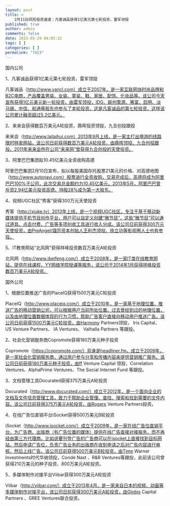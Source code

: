 ```yaml
---
layout: post
title: >
    2月11日风险投资速递：凡客诚品获得1亿美元第七轮投资，雷军领投
published: true
author: admin
comments: false
date: 2015-05-29 04:05:32
tags: [ ]
categories: [ ]
permalink: "7423"
---
```



国内公司

1、凡客诚品获得1亿美元第七轮投资，雷军领投

凡客诚品（http://www.vancl.com）成立于2007年，是一家互联网快时尚品牌和B2C电商，产品覆盖男装、女装、童装、鞋、家居、配饰、化妆品等。该公司今天宣布获得1亿元美元新一轮投资，由雷军领投，IDG、联创策源、赛富、启明、淡马锡、中信、和通等股东也参与了本轮投资，这是凡客诚品的第七轮投资，这样该公司累计融资超过5.2亿美元。

2、来来会获得数百万美元A轮投资，鼎晖投资领投，九合创投跟投

来来会（http://www.lailaihui.com）2013年9月上线，是一家主打出境游的线路限时特卖网站，该公司日前获得数百万美元A轮投资，由鼎晖领投、九合创投跟投。2011年来来会所在公司“来来网”曾获得九合创投的天使投资。

3、阿里巴巴集团拟10.45亿美元全资收购高德

阿里巴巴集团2月10日宣布，拟以每股美国存托股票21美元的价格、对高德地图（http://www.autonavi.com）股票进行全资收购，交易完成后，高德将成为阿里巴巴100%子公司，此次交易总金额约为10.45亿美元。2013年5月，阿里巴巴曾斥资2.94亿美元投资高德、持股28%成为第一大股东。

4、视频UGC社区“秀客”获得300万元天使投资

秀客（http://xiuke.tv）2013年上线，是一个视频UGC社区，专注于基于移动新媒体提供手机节目创作平台，用户可以自定义创建“微节目”，这些“微节目”可以通过道具、点击付费、广告等多项创收工具进行收入分成。该公司日前获得300万元天使投资，由PreAngel/镭厉资本创始人王利杰领投、徐立功等影视圈人士也有参投。

5、IT教育网站“北风网”获得祥峰投资数百万美元A轮投资

北风网（http://www.ibeifeng.com/）成立于2008年，是一家IT类在线教育网站，提供在线课程、YY网络学院授课等服务，该公司于2014年1月获得祥峰投资数百万美元A轮投资。

国外公司

1、根据位置推送广告的PlaceIQ获得1500万美元C轮投资

PlaceIQ（http://www.placeiq.com/）成立于2010年，是一家基于地理位置、推送广告的移动营销公司，可以根据用户当前所处位置、过去曾经到过的地理位置，以及由地理位置数据体现的行为习惯，帮助广告客户直接向移动用户推送广告。该公司日前获得1500万美元C轮投资，由Harmony Partners领投， Iris Capital、 US Venture Partners、 IA Ventures、 Valhalla Partners 等跟投。

2、社会化营销服务商Copromote获得180万美元种子投资

Copromote（https://copromote.com/）前身是headliner.fm，成立于2009年，是一家社会化营销服务商，通过用户参与分享和传播内容来提供营销推广服务。该公司日前获得180万美元种子投资，由ff Venture Capital 领投，Correlation Ventures、AlphaPrime Ventures、The Social Internet Fund 等跟投。

3、文档管理工具Docurated获得375万美元A轮投资

Docurated（http://www.docurated.com/）成立于2012年，是一个面向企业的文档及文件信息管理工具，致力于帮助企业管理、查找、搜索和找到需要的文件内容。该公司日前获得375万美元A轮投资，由Rogers Venture Partners投资。

4、在线广告位直销平台iSocket获得500万美元B轮投资

iSocket（http://www.isocket.com/）成立于2009年，是一家在线广告位直销平台，为广告商、出版商（有广告位置的媒体）提供在线广告直接对接服务，而不再经由第三方代理商。比如说要刊登广告的广告商可以在isocket上直接找到目标网站，然后申请广告位，负责广告业务的出版商在收到申请之后对广告内容进行审核，然后上线广告。该公司日前获得500万美元B轮投资，由Time Warner Investments时代华纳领投，Condé Nast 、R&R Ventures等跟投，此前该公司曾获得210万美元的种子投资、800万美元A轮投资。

5、多媒体制作对接平台Viibar获得300万美元A轮投资

Viibar（http://viibar.com/）成立于2013年4月，是一家来自日本的视频、动画等多媒体制作对接平台，该公司日前获得300万美元A轮投资，由Globis Capital Partners 、GREE Ventures联合投资。